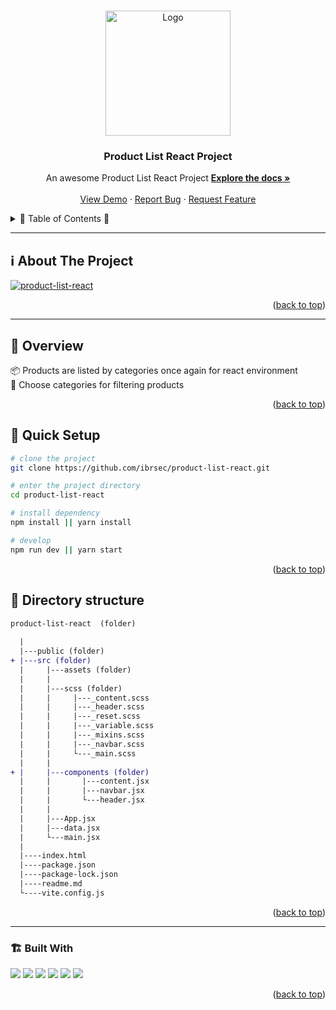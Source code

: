 <a name="readme-top"></a>
 
 
<!-- PROJECT LOGO -->
<br />
<div align="center">
  <a href="https://github.com/ibrsec/product-list-react/">
    <img src="https://cdn.iconscout.com/icon/free/png-256/free-react-1-282599.png" alt="Logo" width="200"  >
  </a>

  <h3 align="center">Product List React Project</h3>

  <p align="center">
    An awesome Product List React Project
    <a href="https://github.com/ibrsec/product-list-react"><strong>Explore the docs »</strong></a>
    <br />
    <br />
    <a href="https://ibrsec.github.io/product-list-react/">View Demo</a>
    ·
    <a href="https://github.com/ibrsec/product-list-react/issues">Report Bug</a>
    ·
    <a href="https://github.com/ibrsec/product-list-react/issues">Request Feature</a>
  </p>
</div>



<!-- TABLE OF CONTENTS -->
<details>
  <summary>📎 Table of Contents 📎 </summary>
  <ol>
    <li><a href="#about-the-project">About The Project</a></li>
     <!-- <li><a href="#figma">Figma</a></li> -->
     <li><a href="#overview">Overview</a></li>
     <li><a href="#quick-setup">Quick Setup</a></li>
     <li><a href="#directory-structure">Directory structure</a></li>
     <li><a href="#🏗️-built-with">Built With</a></li>
    <!-- <li>
      <a href="#getting-started">Getting Started</a>
      <ul>
        <li><a href="#prerequisites">Prerequisites</a></li>
        <li><a href="#installation">Installation</a></li>
      </ul>
    </li>
    <li><a href="#usage">Usage</a></li>
    <li><a href="#roadmap">Roadmap</a></li>
    <li><a href="#contributing">Contributing</a></li>
    <li><a href="#license">License</a></li>
    <li><a href="#contact">Contact</a></li>
    <li><a href="#acknowledgments">Acknowledgments</a></li> -->

    
  </ol>
</details>





---

<!-- ABOUT THE PROJECT -->
## ℹ️ About The Project

[![product-list-react](./src/assets/project.png)](https://ibrsec.github.io/product-list-react/)




<p align="right">(<a href="#readme-top">back to top</a>)</p>


---

<!-- ## Figma 

<a href="https://www.figma.com/file/ePyCHKsx2ODB32uLgyUEEd/bootstrap-home-page?type=design&node-id=0%3A1&mode=design&t=edDzadCB9Ev5FS1a-1">Figma Link</a>  

  <p align="right">(<a href="#readme-top">back to top</a>)</p>




--- -->

## 👀 Overview 
📦 Products are listed by categories once again for react environment  </br>
🎯 Choose categories for filtering products</br>
<!-- 🌱 You can go to the images own unsplash pages by clicking on the them</br> -->
<!-- 🔩 Shopping cart includes checkout feature   </br> -->
<!-- 💪   </br> -->
<!-- 🐞 Check the finished tasks   </br> -->
<!-- 🖥 Easy to implement multiple windows   -->


<p align="right">(<a href="#readme-top">back to top</a>)</p>

## 🛫 Quick Setup

```sh
# clone the project
git clone https://github.com/ibrsec/product-list-react.git

# enter the project directory
cd product-list-react

# install dependency
npm install || yarn install

# develop
npm run dev || yarn start
```

<p align="right">(<a href="#readme-top">back to top</a>)</p>


<!-- ## 🐞 Debug

![product-list-react.gif](/product-list-react.gif) -->









## 📂 Directory structure 

```diff
product-list-react  (folder)
  
  |          
  |---public (folder)
+ |---src (folder)
  |     |---assets (folder) 
  |     |
  |     |---scss (folder)
  |     |     |---_content.scss
  |     |     |---_header.scss
  |     |     |---_reset.scss
  |     |     |---_variable.scss
  |     |     |---_mixins.scss
  |     |     |---_navbar.scss
  |     |     └---_main.scss
  |     |
+ |     |---components (folder)
  |     |       |---content.jsx
  |     |       |---navbar.jsx
  |     |       └---header.jsx
  |     |
  |     |---App.jsx
  |     |---data.jsx
  |     └---main.jsx
  |     
  |----index.html    
  |----package.json
  |----package-lock.json
  |----readme.md
  └----vite.config.js
```

<p align="right">(<a href="#readme-top">back to top</a>)</p>

---

### 🏗️ Built With

 
<!-- https://dev.to/envoy_/150-badges-for-github-pnk  search skills-->

 <img src="https://img.shields.io/badge/HTML-239120?style=for-the-badge&logo=html5&logoColor=white">
 <img src="https://img.shields.io/badge/CSS-239120?&style=for-the-badge&logo=css3&logoColor=white&color=red"> 
 <img src="https://img.shields.io/badge/JavaScript-F7DF1E?style=for-the-badge&logo=javascript&logoColor=black"> 
 <!-- <img src="https://img.shields.io/badge/Bootstrap-563D7C?style=for-the-badge&logo=bootstrap&logoColor=white">  -->
 <img src="https://img.shields.io/badge/Sass-CC6699?style=for-the-badge&logo=sass&logoColor=white"> 
 <img src="https://img.shields.io/badge/Vite-AB4BFE?style=for-the-badge&logo=vite&logoColor=FFC920"> 
 <img src="https://img.shields.io/badge/React-20232A?style=for-the-badge&logo=react&logoColor=61DAFB"> 
 




<p align="right">(<a href="#readme-top">back to top</a>)</p>





